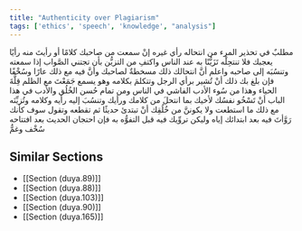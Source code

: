 ```yaml
---
title: "Authenticity over Plagiarism"
tags: ['ethics', 'speech', 'knowledge', "analysis"]
---
```


 مطلبٌ في تحذير المرء من انتحاله رأي غيره إنْ سمعت من صاحبك كلامًا أو رأيتَ منه رأيًا يعجبك فلا تنتحِلْه تَزَيُّنًا به عند الناس واكتفِ من التزيُّن بأن تجتني الصَّواب إذا سمعته وتنسُبَه إلى صاحبه  واعلم أنَّ انتحالك ذلك مسخطةٌ لصاحبك وأنَّ فيه مع ذلك عارًا وسُخْفًا  فإن بلغ بك ذلك أنْ تُشير برأي الرجل وتتكلمَ بكلامه وهو يسمع جَمَعْتَ مع الظلم قِلَّةَ الحياء وهذا من سُوء الأدب الفاشي في الناس  ومن تمام حُسن الخُلُق والأدب في هذا الباب أنْ تَسْخُو نفسُك لأخيك بما انتحلَ من كلامك ورأيك وتنسُبَ إليه رأيه وكلامه وتُزيِّنَه مع ذلك ما استطعت  ولا يكوننَّ من خُلُقِك أنْ تبتدئ حديثًا ثم تقطعه وتقول سوف كأنك رَوَّأتَ فيه بعد ابتدائك إياه وليكن تروِّيك فيه قبل التفوُّه به فإن احتجان الحديث بعد افتتاحه سُخْف وغمٌّ

## Similar Sections
- [[Section (duya.89)]]
 - [[Section (duya.88)]]
 - [[Section (duya.103)]]
 - [[Section (duya.90)]]
 - [[Section (duya.165)]]
